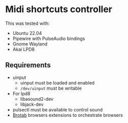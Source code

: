 # Midi shortcuts controller

This was tested with:
* Ubuntu 22.04
* Pipewire with PulseAudio bindings
* Gnome Wayland
* Akai LPD8

## Requirements

* uinput
  * uinput must be loaded and enabled
  * `/dev/uinput` must be writable
* For lpd8
  * libasound2-dev
  * libjack-dev
* pulsectl must be available to control sound
* [Brotab](https://github.com/balta2ar/brotab) browsers extensions to orchestrate browsers
